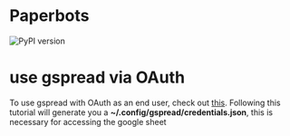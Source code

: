# Paperbots
<img src='https://img.shields.io/pypi/v/paperbot.svg?color=brightgreen' target='https://pypi.org/project/paperbot/' alt='PyPI version'>

# use gspread via OAuth
To use gspread with OAuth as an end user, check out [this](https://docs.gspread.org/en/latest/oauth2.html#enable-api-access). Following this tutorial will generate you a **~/.config/gspread/credentials.json**, this is necessary for accessing the google sheet